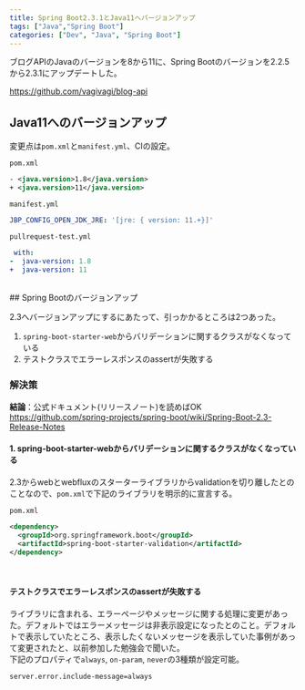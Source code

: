 ```yaml
---
title: Spring Boot2.3.1とJava11へバージョンアップ
tags: ["Java","Spring Boot"]
categories: ["Dev", "Java", "Spring Boot"]
---
```


ブログAPIのJavaのバージョンを8から11に、Spring Bootのバージョンを2.2.5から2.3.1にアップデートした。

https://github.com/vagivagi/blog-api

## Java11へのバージョンアップ

変更点は`pom.xml`と`manifest.yml`、CIの設定。

`pom.xml`
``` xml
- <java.version>1.8</java.version>
+ <java.version>11</java.version>
```
`manifest.yml`
``` yml
JBP_CONFIG_OPEN_JDK_JRE: '[jre: { version: 11.+}]'
```

`pullrequest-test.yml`
``` yml
 with:
-  java-version: 1.8
+  java-version: 11
```

<br>
## Spring Bootのバージョンアップ

2.3へバージョンアップにするにあたって、引っかかるところは2つあった。

1. `spring-boot-starter-web`からバリデーションに関するクラスがなくなっている
2. テストクラスでエラーレスポンスのassertが失敗する

### 解決策

__結論__：公式ドキュメント(リリースノート)を読めばOK
https://github.com/spring-projects/spring-boot/wiki/Spring-Boot-2.3-Release-Notes

#### 1. spring-boot-starter-webからバリデーションに関するクラスがなくなっている

2.3からwebとwebfluxのスターターライブラリからvalidationを切り離したとのことなので、`pom.xml`で下記のライブラリを明示的に宣言する。

`pom.xml`
``` xml
<dependency>
  <groupId>org.springframework.boot</groupId>
  <artifactId>spring-boot-starter-validation</artifactId>
</dependency>
```
<br>

#### テストクラスでエラーレスポンスのassertが失敗する

ライブラリに含まれる、エラーページやメッセージに関する処理に変更があった。デフォルトではエラーメッセージは非表示設定になったとのこと。デフォルトで表示していたところ、表示したくないメッセージを表示していた事例があって変更されたと、以前参加した勉強会で聞いた。  
下記のプロパティで`always`, `on-param`, `never`の3種類が設定可能。

``` properties
server.error.include-message=always
```
